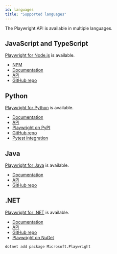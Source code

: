 ```yaml
---
id: languages
title: "Supported languages"
---
```


The Playwright API is available in multiple languages.

<!-- TOC -->

## JavaScript and TypeScript

[Playwright for Node.js](https://playwright.dev/docs/intro/) is available.

* [NPM](https://www.npmjs.com/package/playwright)
* [Documentation](https://playwright.dev/docs/intro/)
* [API](https://playwright.dev/docs/api/class-playwright)
* [GitHub repo](https://github.com/microsoft/playwright)

## Python

[Playwright for Python](https://playwright.dev/python/docs/intro/) is available.

* [Documentation](https://playwright.dev/python/docs/intro/)
* [API](https://playwright.dev/python/docs/api/class-playwright)
* [Playwright on PyPI](https://pypi.org/project/playwright/)
* [GitHub repo](https://github.com/microsoft/playwright-python)
* [Pytest integration](https://github.com/microsoft/playwright-pytest)

## Java

[Playwright for Java](https://playwright.dev/java/docs/intro/) is available.

* [Documentation](https://playwright.dev/java/docs/intro/)
* [API](https://playwright.dev/java/docs/api/class-playwright)
* [GitHub repo](https://github.com/microsoft/playwright-java)

## .NET

[Playwright for .NET](https://playwright.dev/dotnet/docs/intro/) is available.

* [Documentation](https://playwright.dev/dotnet/docs/intro/)
* [API](https://playwright.dev/dotnet/docs/api/class-playwright)
* [GitHub repo](https://github.com/microsoft/playwright-dotnet)
* [Playwright on NuGet](https://www.nuget.org/packages/Microsoft.Playwright)

```
dotnet add package Microsoft.Playwright
```
